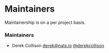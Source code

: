 # Maintainers

Maintainership is on a per project basis.

### Maintainers
  - Derek Collison <derek@nats.io> [@derekcollison](https://github.com/derekcollison)
